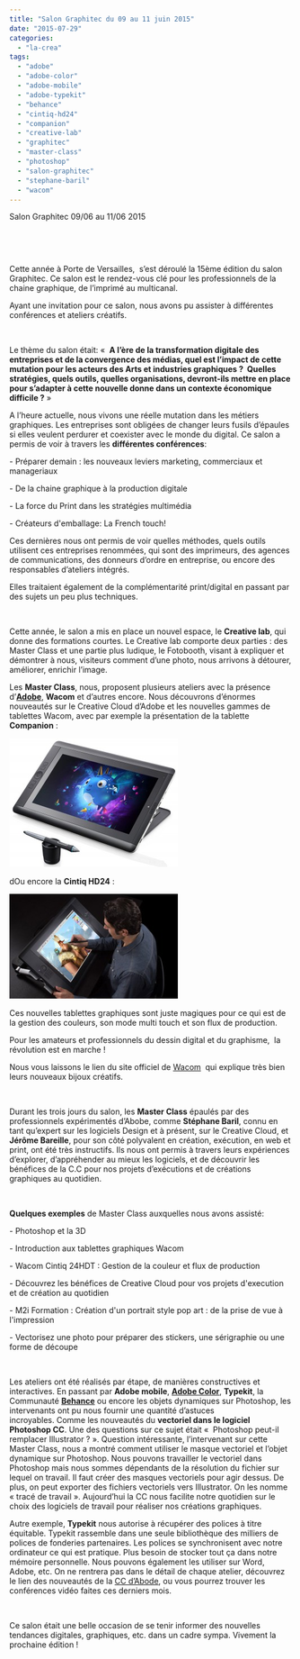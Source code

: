 ```yaml
---
title: "Salon Graphitec du 09 au 11 juin 2015"
date: "2015-07-29"
categories: 
  - "la-crea"
tags: 
  - "adobe"
  - "adobe-color"
  - "adobe-mobile"
  - "adobe-typekit"
  - "behance"
  - "cintiq-hd24"
  - "companion"
  - "creative-lab"
  - "graphitec"
  - "master-class"
  - "photoshop"
  - "salon-graphitec"
  - "stephane-baril"
  - "wacom"
---
```


Salon Graphitec 09/06 au 11/06 2015

 

 

Cette année à Porte de Versailles,  s’est déroulé la 15ème édition du salon Graphitec. Ce salon est le rendez-vous clé pour les professionnels de la chaine graphique, de l’imprimé au multicanal.

Ayant une invitation pour ce salon, nous avons pu assister à différentes conférences et ateliers créatifs.

 

Le thème du salon était: «  **A l’ère de la transformation digitale des entreprises et de la convergence des médias, quel est l’impact de cette mutation pour les acteurs des Arts et industries graphiques ?  Quelles stratégies, quels outils, quelles organisations, devront-ils mettre en place pour s’adapter à cette nouvelle donne dans un contexte économique difficile ?** »

A l’heure actuelle, nous vivons une réelle mutation dans les métiers graphiques. Les entreprises sont obligées de changer leurs fusils d’épaules si elles veulent perdurer et coexister avec le monde du digital. Ce salon a permis de voir à travers les **différentes conférences**:

\- Préparer demain : les nouveaux leviers marketing, commerciaux et manageriaux

\- De la chaine graphique à la production digitale

\- La force du Print dans les stratégies multimédia

\- Créateurs d'emballage: La French touch!

Ces dernières nous ont permis de voir quelles méthodes, quels outils utilisent ces entreprises renommées, qui sont des imprimeurs, des agences de communications, des donneurs d’ordre en entreprise, ou encore des responsables d’ateliers intégrés.

Elles traitaient également de la complémentarité print/digital en passant par des sujets un peu plus techniques.

 

Cette année, le salon a mis en place un nouvel espace, le **Creative lab**, qui donne des formations courtes. Le Creative lab comporte deux parties : des Master Class et une partie plus ludique, le Fotobooth, visant à expliquer et démontrer à nous, visiteurs comment d’une photo, nous arrivons à détourer, améliorer, enrichir l’image.

Les **Master Class**, nous, proposent plusieurs ateliers avec la présence d’**[Adobe](http://www.adobe.com/fr/)**, **Wacom** et d’autres encore. Nous découvrons d’énormes nouveautés sur le Creative Cloud d’Adobe et les nouvelles gammes de tablettes Wacom, avec par exemple la présentation de la tablette **Companion** :

[![wacom-cintiq-companion-3qtr](/assets/images/wacom-cintiq-companion-3qtr-300x229.jpg)](/assets/images/wacom-cintiq-companion-3qtr.jpg)

dOu encore la **Cintiq HD24** :

[![710x440_DTH2400HD_02](/assets/images/710x440_DTH2400HD_02-300x186.jpg)](/assets/images/710x440_DTH2400HD_02.jpg)

Ces nouvelles tablettes graphiques sont juste magiques pour ce qui est de la gestion des couleurs, son mode multi touch et son flux de production.

Pour les amateurs et professionnels du dessin digital et du graphisme,  la révolution est en marche !

Nous vous laissons le lien du site officiel de [Wacom](http://www.wacom.com/fr-fr/products/pen-displays/cintiq-24-hd)  qui explique très bien leurs nouveaux bijoux créatifs.

 

Durant les trois jours du salon, les **Master Class** épaulés par des professionnels expérimentés d’Abobe, comme **Stéphane Baril**, connu en tant qu’expert sur les logiciels Design et à présent, sur le Creative Cloud, et **Jérôme Bareille**, pour son côté polyvalent en création, exécution, en web et print, ont été très instructifs. Ils nous ont permis à travers leurs expériences d’explorer, d’appréhender au mieux les logiciels, et de découvrir les bénéfices de la C.C pour nos projets d’exécutions et de créations graphiques au quotidien.

 

**Quelques exemples** de Master Class auxquelles nous avons assisté:

\- Photoshop et la 3D

\- Introduction aux tablettes graphiques Wacom

\- Wacom Cintiq 24HDT : Gestion de la couleur et flux de production

\- Découvrez les bénéfices de Creative Cloud pour vos projets d'execution et de création au quotidien

\- M2i Formation : Création d'un portrait style pop art : de la prise de vue à l'impression

\- Vectorisez une photo pour préparer des stickers, une sérigraphie ou une forme de découpe

 

Les ateliers ont été réalisés par étape, de manières constructives et interactives. En passant par **Adobe mobile**, **[Adobe Color](https://color.adobe.com/fr/create/color-wheel/?copy=true&base=2&rule=Custom&selected=2&name=Copie%20de%20Chaire&mode=rgb&rgbvalues=0.968627,0.67451,0.603922,0.929412,0.596078,0.54902,0.839216,0.423529,0.368627,0.741176,0.309804,0.227451,0.847059,0.403922,0.345098&swatchOrder=0,1,2,3,4)**, **Typekit**, la Communauté **[Behance](https://www.behance.net)** ou encore les objets dynamiques sur Photoshop, les intervenants ont pu nous fournir une quantité d’astuces incroyables. Comme les nouveautés du **vectoriel dans le logiciel Photoshop CC**. Une des questions sur ce sujet était «  Photoshop peut-il remplacer Illustrator ? ». Question intéressante, l’intervenant sur cette Master Class, nous a montré comment utiliser le masque vectoriel et l’objet dynamique sur Photoshop. Nous pouvons travailler le vectoriel dans Photoshop mais nous sommes dépendants de la résolution du fichier sur lequel on travail. Il faut créer des masques vectoriels pour agir dessus. De plus, on peut exporter des fichiers vectoriels vers Illustrator. On les nomme « tracé de travail ». Aujourd’hui la CC nous facilite notre quotidien sur le choix des logiciels de travail pour réaliser nos créations graphiques.

Autre exemple, **Typekit** nous autorise à récupérer des polices à titre équitable. Typekit rassemble dans une seule bibliothèque des milliers de polices de fonderies partenaires. Les polices se synchronisent avec notre ordinateur ce qui est pratique. Plus besoin de stocker tout ça dans notre mémoire personnelle. Nous pouvons également les utiliser sur Word, Adobe, etc. On ne rentrera pas dans le détail de chaque atelier, découvrez le lien des nouveautés de la [CC d’Abode](http://www.adobe.com/fr/event/askapro/replay.html), ou vous pourrez trouver les conférences vidéo faites ces derniers mois.

 

Ce salon était une belle occasion de se tenir informer des nouvelles tendances digitales, graphiques, etc. dans un cadre sympa. Vivement la prochaine édition !
